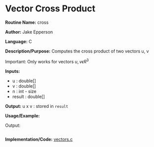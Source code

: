# Vector Cross Product

**Routine Name:** cross

**Author:** Jake Epperson

**Language:** C

**Description/Purpose:** Computes the cross product of two vectors u, v

Important: Only works for vectors $u,v \epsilon R^3$

**Inputs:**

- u : double[]
- v : double[]
- n : int - size
- result : double[]

**Output:** u x v : stored in `result`

**Usage/Example:**

Output:
```
```

**Implementation/Code:** [vectors.c](../../../../src/linear_algebra/C/vectors.c)